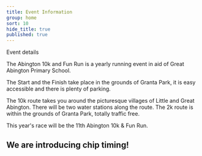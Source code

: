 ```yaml
---
title: Event Information
group: home
sort: 10
hide_title: true
published: true
---
```




Event details

The Abington 10k and Fun Run is a yearly running event in aid of Great Abington Primary School.

The Start and the Finish take place in the grounds of Granta Park, it is easy accessible and there is plenty of parking.

The 10k route takes you around the picturesque villages of Little and Great Abington. There will be two water stations along the route. The 2k route is within the grounds of Granta Park, totally traffic free. 

This year's race will be the 11th Abington 10k & Fun Run.

## **We are introducing chip timing!**
